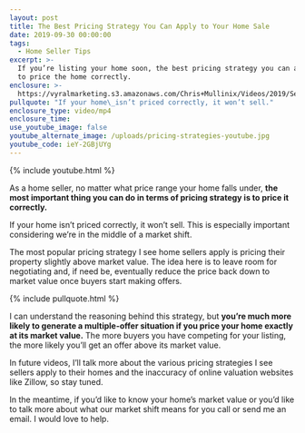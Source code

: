 ```yaml
---
layout: post
title: The Best Pricing Strategy You Can Apply to Your Home Sale
date: 2019-09-30 00:00:00
tags:
  - Home Seller Tips
excerpt: >-
  If you’re listing your home soon, the best pricing strategy you can apply is
  to price the home correctly.
enclosure: >-
  https://vyralmarketing.s3.amazonaws.com/Chris+Mullinix/Videos/2019/September/The+Best+Pricing+Strategy+You+Can+Apply+to+Your+Home+Sale.mp4
pullquote: "If your home\_isn’t priced correctly, it won’t sell."
enclosure_type: video/mp4
enclosure_time:
use_youtube_image: false
youtube_alternate_image: /uploads/pricing-strategies-youtube.jpg
youtube_code: ieY-2GBjUYg
---
```


{% include youtube.html %}

As a home seller, no matter what price range your home falls under, **the most important thing you can do in terms of pricing strategy is to price it correctly.&nbsp;**

If your home isn’t priced correctly, it won’t sell. This is especially important considering we’re in the middle of a market shift.

The most popular pricing strategy I see home sellers apply is pricing their property slightly above market value. The idea here is to leave room for negotiating and, if need be, eventually reduce the price back down to market value once buyers start making offers.

{% include pullquote.html %}

I can understand the reasoning behind this strategy, but **you’re much more likely to generate a multiple-offer situation if you price your home exactly at its market value.** The more buyers you have competing for your listing, the more likely you’ll get an offer above its market value.&nbsp;

In future videos, I’ll talk more about the various pricing strategies I see sellers apply to their homes and the inaccuracy of online valuation websites like Zillow, so stay tuned.&nbsp;

In the meantime, if you’d like to know your home’s market value or you’d like to talk more about what our market shift means for you call or send me an email. I would love to help.